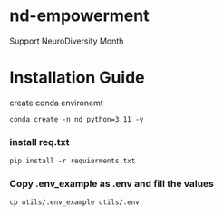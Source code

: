 # nd-empowerment
Support NeuroDiversity Month


# Installation Guide

create conda environemt
```
conda create -n nd python=3.11 -y
```

### install req.txt

```
pip install -r requierments.txt
```

### Copy .env_example as .env and fill the values
```
cp utils/.env_example utils/.env
```